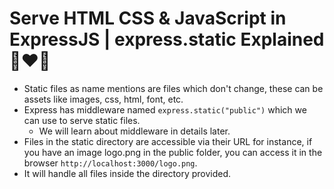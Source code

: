 # Serve HTML CSS & JavaScript in ExpressJS | express.static Explained 🚀❤️‍🔥

- Static files as name mentions are files which don't change, these can be assets like images, css, html, font, etc.
- Express has middleware named `express.static("public")` which we can use to serve static files.
  - We will learn about middleware in details later.
- Files in the static directory are accessible via their URL for instance, if you have an image logo.png in the public folder, you can access it in the browser `http://localhost:3000/logo.png`.
- It will handle all files inside the directory provided.
